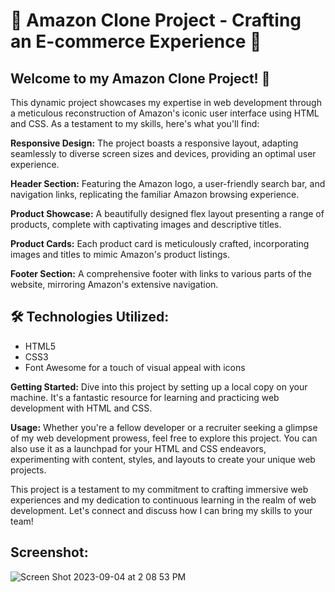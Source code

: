 # 🌟 Amazon Clone Project - Crafting an E-commerce Experience 🌟

## Welcome to my Amazon Clone Project! 🚀
This dynamic project showcases my expertise in web development through a meticulous reconstruction of Amazon's iconic user interface using HTML and CSS. As a testament to my skills, here's what you'll find:

**Responsive Design:** The project boasts a responsive layout, adapting seamlessly to diverse screen sizes and devices, providing an optimal user experience.

**Header Section:** Featuring the Amazon logo, a user-friendly search bar, and navigation links, replicating the familiar Amazon browsing experience.

**Product Showcase:** A beautifully designed flex layout presenting a range of products, complete with captivating images and descriptive titles.

**Product Cards:** Each product card is meticulously crafted, incorporating images and titles to mimic Amazon's product listings.

**Footer Section:** A comprehensive footer with links to various parts of the website, mirroring Amazon's extensive navigation.

## 🛠️ Technologies Utilized:

- HTML5
- CSS3
- Font Awesome for a touch of visual appeal with icons

**Getting Started:** Dive into this project by setting up a local copy on your machine. It's a fantastic resource for learning and practicing web development with HTML and CSS.

**Usage:** Whether you're a fellow developer or a recruiter seeking a glimpse of my web development prowess, feel free to explore this project. You can also use it as a launchpad for your HTML and CSS endeavors, experimenting with content, styles, and layouts to create your unique web projects.

This project is a testament to my commitment to crafting immersive web experiences and my dedication to continuous learning in the realm of web development. Let's connect and discuss how I can bring my skills to your team!


## Screenshot:
![Screen Shot 2023-09-04 at 2 08 53 PM](https://github.com/sr2498/Website_Project/assets/134464080/7a955a7b-2f03-4e90-82d3-ae80f22a2f88)
